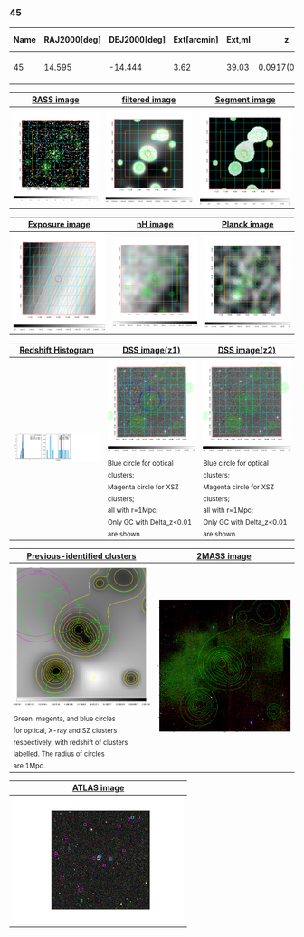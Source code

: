 <div STYLE="page-break-after: always;"></div>

### 45

|Name|RAJ2000[deg]|DEJ2000[deg] |Ext[arcmin]| Ext,ml | z | z_src| C|GC(XSZ,Delta_z<0.01)| GC(OPT,Delta_z<0.01)|GC| R_sig[arcmin] | R500[arcmin] | R500[Mpc]| CRsig[c/s] | CR500[c/s] |L500[1E44 erg/s]|F500[1E-12 erg/s/cm^2]| M500[1E14 Msun]|Tx[keV]|Cnt_sig|Beta|Rc[arcmin]|Comment|Alias|
|---|---|---|---|---|---|------|---|--------|---------|----------|---|---|---|---|---|---|---|---|---|---|---|---|---|---|
|45| 14.595| -14.444| 3.62| 39.03| 0.0917(0.008)| z1, z_xsz| B| MCXC| A, W| A, MCXC, N, W| 9.288| 7.555| 0.774| 0.122(0.030)| 0.119(0.029)| 0.481(0.071)| 2.281(0.337)| 1.44(0.11)| 2.76(0.13)| 60.4| 0.921(-0.100+0.057)| 6.330(-0.802+0.660)| -| k448|

|[RASS image](../image/45/45_img.pdf)|[filtered image](../image/45/45_fil.pdf)|[Segment image](../image/45/45_seg.pdf)|
|-------------------|--------------------|-------------------|
| <img src="../image/45/45_img.png" width="300">  | <img src="../image/45/45_fil.png" width="300">   | <img src="../image/45/45_seg.png" width="300">  |

|[Exposure image](../image/45/45_mex.pdf)| [nH image](../image/45/45_nh.pdf)| [Planck image](../image/45/45_p.pdf)|
|-------------------|--------------------|-------------------|
|<img src="../image/45/45_mex.png" width="300">   | <img src="../image/45/45_nh.png" width="300">    | <img src="../image/45/45_p.png" width="300"> |

|[Redshift Histogram](../image/45/45_zg.pdf) | [DSS image(z1)](../image/45/45_dss_z1.pdf)      |  [DSS image(z2)](../image/45/45_dss_z2.pdf)    |
|-------------------|--------------------|-------------------|
|<img src="../image/45/45_zg.png" width="300"> |<img src="../image/45/45_dss_z1.png" width="300"> <sub><br>Blue circle for optical clusters; <br>Magenta circle for XSZ clusters; <br>all with r=1Mpc; <br>Only GC with Delta_z<0.01 are shown. </sub>| <img src="../image/45/45_dss_z2.png" width="300"><sub><br>Blue circle for optical clusters; <br>Magenta circle for XSZ clusters; <br>all with r=1Mpc; <br>Only GC with Delta_z<0.01 are shown. </sub> |

|[Previous-identified clusters](../image/45/45_gc.pdf) | [2MASS image](../image/45/45_2mass.pdf)      |
|-------------------|-------------------|
|<img src=../image/45/45_gc.png width="300"> <br><sub>Green, magenta, and blue circles <br>for optical, X-ray and SZ clusters <br>respectively, with redshift of clusters <br>labelled. The radius of circles <br>are 1Mpc.</sub>|<img src="../image/45/45_2mass.png" width="300">  |

|[ATLAS image](../image/45/45_s.pdf)        |
|-------------------|
| <img src="../image/45/45_s.png" width="300">  |
